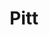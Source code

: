 ---
title: Pitt
issue: 2A
issue_nr: 2
full_title: Dead or Alive
subtitle: ""
story_arc: ""
crossover: ""
variant: A
publisher: Image Comics
creators: 
  - Brian Hotton
  - Jim Somerville
  - Sam Kieth
release_date: Jul 1993
release_year: 1993
genre:
  - Action
  - Adventure
  - Horror
  - Super-Heroes
format: Comic
pages: 32
signed_by: ""
price: 1.95
---